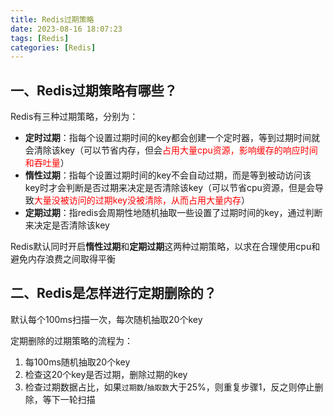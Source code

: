 ```yaml
---
title: Redis过期策略
date: 2023-08-16 18:07:23
tags: [Redis]
categories: [Redis]
---
```


## 一、Redis过期策略有哪些？
Redis有三种过期策略，分别为：
* **定时过期**：指每个设置过期时间的key都会创建一个定时器，等到过期时间就会清除该key（可以节省内存，但会<font color=red>占用大量cpu资源，影响缓存的响应时间和吞吐量</font>）
* **惰性过期**：指每个设置过期时间的key不会自动过期，而是等到被动访问该key时才会判断是否过期来决定是否清除该key（可以节省cpu资源，但是会导致<font color=red>大量没被访问的过期key没被清除，从而占用大量内存</font>）
* **定期过期**：指redis会周期性地随机抽取一些设置了过期时间的key，通过判断来决定是否清除该key

Redis默认同时开启**惰性过期**和**定期过期**这两种过期策略，以求在合理使用cpu和避免内存浪费之间取得平衡

## 二、Redis是怎样进行定期删除的？
默认每个100ms扫描一次，每次随机抽取20个key

定期删除的过期策略的流程为：
1. 每100ms随机抽取20个key
2. 检查这20个key是否过期，删除过期的key
3. 检查过期数据占比，如果`过期数`/`抽取数`大于25%，则重复步骤1，反之则停止删除，等下一轮扫描